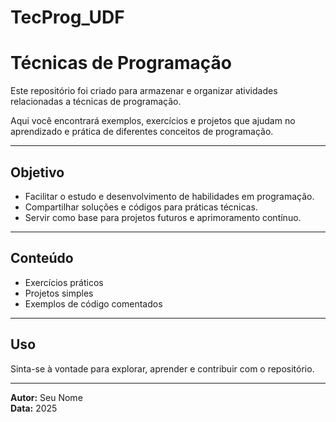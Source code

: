 # TecProg_UDF

# Técnicas de Programação

Este repositório foi criado para armazenar e organizar atividades relacionadas a técnicas de programação.

Aqui você encontrará exemplos, exercícios e projetos que ajudam no aprendizado e prática de diferentes conceitos de programação.

---

## Objetivo

- Facilitar o estudo e desenvolvimento de habilidades em programação.
- Compartilhar soluções e códigos para práticas técnicas.
- Servir como base para projetos futuros e aprimoramento contínuo.

---

## Conteúdo

- Exercícios práticos
- Projetos simples
- Exemplos de código comentados

---

## Uso

Sinta-se à vontade para explorar, aprender e contribuir com o repositório.

---

**Autor:** Seu Nome  
**Data:** 2025
